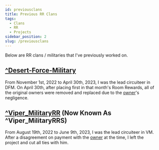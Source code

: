 ```yaml
---
id: previousclans
title: Previous RR Clans
tags:
  - Clans
  - RR
  - Projects
sidebar_position: 2
slug: /previousclans
---
```


Below are RR clans / militaries that I've previously worked on.

## [^Desert-Force-Military](https://rec.net/room/Desert-Force-Military)

From November 1st, 2022 to April 30th, 2023, I was the lead circuiteer in DFM. On April 30th, after placing first in that month's Room Rewards, all of the original owners were removed and replaced due to the [owner](https://rec.net/user/progamerdudeyt)'s negligence.

## [^Viper_MilitaryRR](https://rec.net/room/Viper_MilitaryRRS) (Now Known As ^Viper_MilitaryRRS)

From August 19th, 2022 to June 9th, 2023, I was the lead circuiteer in VM. After a disagreement on payment with the [owner](https://rec.net/user/piepanda) at the time, I left the project and cut all ties with him.